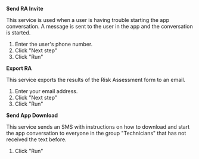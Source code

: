 **Send RA Invite**

This service is used when a user is having trouble starting the app conversation. A message is sent to the user in the app and the conversation is started.
1) Enter the user's phone number.
2) Click "Next step"
3) Click "Run"

**Export RA**

This service exports the results of the Risk Assessment form to an email.
1) Enter your email address.
2) Click "Next step"
3) Click "Run"

**Send App Download**

This service sends an SMS with instructions on how to download and start the app conversation to everyone in the group "Technicians" that has not received the text before.
1) Click "Run"
